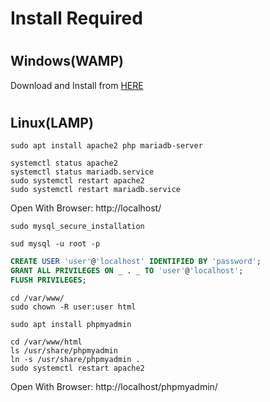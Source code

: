 # Install Required

#

## Windows(WAMP)

Download and Install from [HERE](https://www.apachefriends.org/download.html)

#

## Linux(LAMP)

```
sudo apt install apache2 php mariadb-server
```

```
systemctl status apache2
systemctl status mariadb.service
sudo systemctl restart apache2
sudo systemctl restart mariadb.service
```

Open With Browser: http://localhost/

```
sudo mysql_secure_installation
```

```
sud mysql -u root -p
```

```sql
CREATE USER 'user'@'localhost' IDENTIFIED BY 'password';
GRANT ALL PRIVILEGES ON _ . _ TO 'user'@'localhost';
FLUSH PRIVILEGES;
```

```
cd /var/www/
sudo chown -R user:user html
```

```
sudo apt install phpmyadmin
```

```
cd /var/www/html
ls /usr/share/phpmyadmin
ln -s /usr/share/phpmyadmin .
sudo systemctl restart apache2
```

Open With Browser: http://localhost/phpmyadmin/
